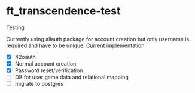 # ft_transcendence-test
Testing


Currently using allauth package for account creation but only username is required and have to be unique.
Current implementation
- [x] 42oauth
- [x] Normal account creation
- [x] Password reset/verification
- [ ] DB for user game data and relational mapping
- [ ] migrate to postgres
